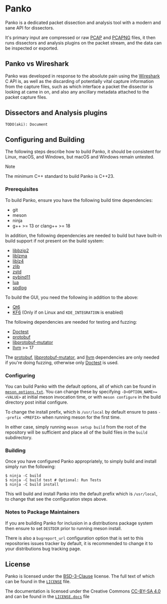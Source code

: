 # Panko

Panko is a dedicated packet dissection and analysis tool with a modern and sane API for dissectors.

It's primary input are compressed or raw [PCAP] and [PCAPNG] files, it then runs dissectors and analysis plugins on the packet stream, and the data can be inspected or exported.

## Panko vs Wireshark

Panko was developed in response to the absolute pain using the [Wireshark] C API is, as well as the discarding of potentially vital capture information from the capture files, such as which interface a packet the dissector is looking at came in on, and also any ancillary metadata attached to the packet capture files.

## Dissectors and Analysis plugins

```
TODO(aki): Document
```

## Configuring and Building

The following steps describe how to build Panko, it should be consistent for Linux, macOS, and Windows, but macOS and Windows remain untested.

> [!NOTE]
> The minimum C++ standard to build Panko is C++23.

### Prerequisites

To build Panko, ensure you have the following build time dependencies:

* git
* meson
* ninja
* g++ >= 13 or clang++ >= 18

In addition, the following dependencies are needed to build but have built-in build support if not present on the build system:

* [libbzip2]
* [liblzma]
* [liblz4]
* [zlib]
* [zstd]
* [pybind11]
* [lua]
* [spdlog]

To build the GUI, you need the following in addition to the above:

* [Qt6]
* [KF6] (Only if on Linux and `KDE_INTEGRATION` is enabled)

The following dependencies are needed for testing and fuzzing:

* [Doctest]
* [protobuf]
* [libprotobuf-mutator]
* [llvm] >= 17

The [protobuf], [libprotobuf-mutator], and [llvm] dependencies are only needed if you're doing fuzzing, otherwise only [Doctest] is used.

### Configuring

You can build Panko with the default options, all of which can be found in [`meson_options.txt`]. You can change these by specifying `-D<OPTION_NAME>=<VALUE>` at initial meson invocation time, or with `meson configure` in the build directory post initial configure.

To change the install prefix, which is `/usr/local` by default ensure to pass `--prefix <PREFIX>` when running meson for the first time.

In either case, simply running `meson setup build` from the root of the repository will be sufficient and place all of the build files in the `build` subdirectory.

### Building

Once you have configured Panko appropriately, to simply build and install simply run the following:

```
$ ninja -C build
$ ninja -C build test # Optional: Run Tests
$ ninja -C build install
```

This will build and install Panko into the default prefix which is `/usr/local`, to change that see the configuration steps above.

### Notes to Package Maintainers

If you are building Panko for inclusion in a distributions package system then ensure to set `DESTDIR` prior to running meson install.

There is also a `bugreport_url` configuration option that is set to this repositories issues tracker by default, it is recommended to change it to your distributions bug tracking page.

## License

Panko is licensed under the [BSD-3-Clause] license. The full text of which can be found in the [`LICENSE`] file.

The documentation is licensed under the Creative Commons [CC-BY-SA 4.0] and can be found in the [`LICENSE.docs`] file

[PCAP]: https://ietf-opsawg-wg.github.io/draft-ietf-opsawg-pcap/draft-ietf-opsawg-pcap.html
[PCAPNG]: https://ietf-opsawg-wg.github.io/draft-ietf-opsawg-pcap/draft-ietf-opsawg-pcapng.html
[Wireshark]: https://gitlab.com/wireshark/wireshark
[Doctest]: https://github.com/doctest/doctest
[protobuf]: https://github.com/protocolbuffers/protobuf
[libprotobuf-mutator]: https://github.com/google/libprotobuf-mutator
[llvm]: https://llvm.org/
[libbzip2]: https://www.sourceware.org/bzip2/
[liblzma]: https://github.com/tukaani-project/xz
[liblz4]: https://github.com/lz4/lz4
[zlib]: https://www.zlib.net/
[zstd]: https://github.com/facebook/zstd
[pybind11]: https://github.com/pybind/pybind11
[lua]: https://www.lua.org/
[spdlog]: https://github.com/gabime/spdlog
[Qt6]: https://www.qt.io/product/qt6
[KF6]: https://develop.kde.org/products/frameworks/
[`meson_options.txt`]: ./meson_options.txt
[BSD-3-Clause]: https://spdx.org/licenses/BSD-3-Clause.htm
[`LICENSE`]: ./LICENSE.md
[CC-BY-SA 4.0]: https://creativecommons.org/licenses/by-sa/4.0/
[`LICENSE.docs`]: ./LICENSE.docs
